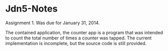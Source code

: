 Jdn5-Notes
==========

Assignment 1.  Was due for January 31, 2014.

The contained application, the counter app is a program that was intended
to count the total number of times a counter was tapped.  The current implementation
is incomplete, but the source code is still provided.
